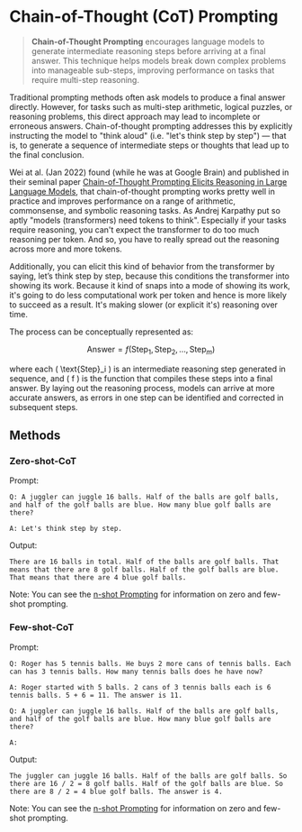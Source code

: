 # Chain-of-Thought (CoT) Prompting

> **Chain-of-Thought Prompting** encourages language models to generate intermediate reasoning steps before arriving at a final answer. This technique helps models break down complex problems into manageable sub-steps, improving performance on tasks that require multi-step reasoning.

Traditional prompting methods often ask models to produce a final answer directly. However, for tasks such as multi-step arithmetic, logical puzzles, or reasoning problems, this direct approach may lead to incomplete or erroneous answers. Chain-of-thought prompting addresses this by explicitly instructing the model to "think aloud" (i.e. "let's think step by step") — that is, to generate a sequence of intermediate steps or thoughts that lead up to the final conclusion.

Wei at al. (Jan 2022) found (while he was at Google Brain) and published in their seminal paper [Chain-of-Thought Prompting Elicits Reasoning in Large Language Models](https://arxiv.org/abs/2201.11903), that chain-of-thought prompting works pretty well in practice and improves performance on a range of arithmetic, commonsense, and symbolic reasoning tasks. As Andrej Karpathy put so aptly "models (transformers) need tokens to think". Especially if your tasks require reasoning, you can't expect the transformer to do too much reasoning per token. And so, you have to really spread out the reasoning across more and more tokens.

Additionally, you can elicit this kind of behavior from the transformer by saying, let’s think step by step, because this conditions the transformer into showing its work. Because it kind of snaps into a mode of showing its work, it's going to do less computational work per token and hence is more likely to succeed as a result. It's making slower (or explicit it's) reasoning over time.

The process can be conceptually represented as:

$$
\text{Answer} = f\left(\text{Step}_1, \text{Step}_2, \dots, \text{Step}_m\right)
$$

where each \( \text{Step}_i \) is an intermediate reasoning step generated in sequence, and \( f \) is the function that compiles these steps into a final answer. By laying out the reasoning process, models can arrive at more accurate answers, as errors in one step can be identified and corrected in subsequent steps.

## Methods

### Zero-shot-CoT

Prompt:
```
Q: A juggler can juggle 16 balls. Half of the balls are golf balls, and half of the golf balls are blue. How many blue golf balls are there?

A: Let's think step by step.
```

Output:
```
There are 16 balls in total. Half of the balls are golf balls. That means that there are 8 golf balls. Half of the golf balls are blue. That means that there are 4 blue golf balls.
```

Note: You can see the [n-shot Prompting](nshot.md) for information on zero and few-shot prompting.

### Few-shot-CoT

Prompt:
```
Q: Roger has 5 tennis balls. He buys 2 more cans of tennis balls. Each can has 3 tennis balls. How many tennis balls does he have now?

A: Roger started with 5 balls. 2 cans of 3 tennis balls each is 6 tennis balls. 5 + 6 = 11. The answer is 11.

Q: A juggler can juggle 16 balls. Half of the balls are golf balls, and half of the golf balls are blue. How many blue golf balls are there?

A:
```

Output:
```
The juggler can juggle 16 balls. Half of the balls are golf balls. So there are 16 / 2 = 8 golf balls. Half of the golf balls are blue. So there are 8 / 2 = 4 blue golf balls. The answer is 4.
```

Note: You can see the [n-shot Prompting](nshot.md) for information on zero and few-shot prompting.